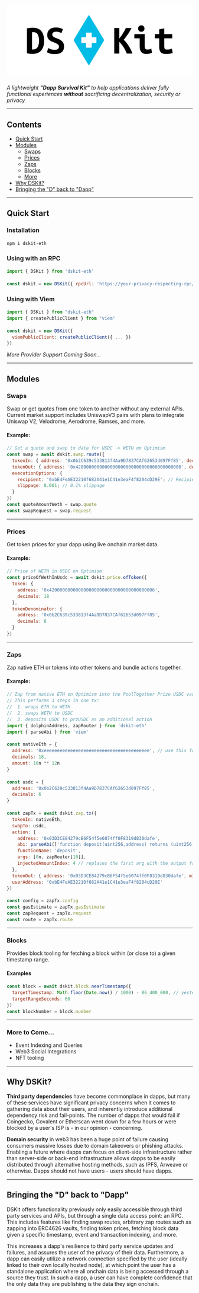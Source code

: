 # ![DSKit](./assets/logo_256.png)

_A lightweight **"Dapp Survival Kit"** to help applications deliver fully functional experiences **without** sacrificing decentralization, security or privacy_

---

## Contents

- [Quick Start](#quick-start)
- [Modules](#modules)
  - [Swaps](#swaps)
  - [Prices](#prices)
  - [Zaps](#zaps)
  - [Blocks](#blocks)
  - [More](#more-to-come)
- [Why DSKit?](#why-dskit)
- [Bringing the "D" back to "Dapp"](#bringing-the-d-back-to-dapp)

---

## Quick Start

### Installation

```cli
npm i dskit-eth
```

### Using with an RPC

```js
import { DSKit } from 'dskit-eth'

const dskit = new DSKit({ rpcUrl: 'https://your-privacy-respecting-rpc/' })
```

### Using with Viem

```js
import { DSKit } from "dskit-eth"
import { createPublicClient } from "viem"

const dskit = new DSKit({
  viemPublicClient: createPublicClient({ ... })
})
```

_More Provider Support Coming Soon..._

---

## Modules

### Swaps

Swap or get quotes from one token to another without any external APIs. Current market support includes UniswapV3 pairs with plans to integrate Uniswap V2, Velodrome, Aerodrome, Ramses, and more.

#### Example:

```js
// Get a quote and swap tx data for USDC -> WETH on Optimism
const swap = await dskit.swap.route({
  tokenIn: { address: '0x0b2C639c533813f4Aa9D7837CAf62653d097Ff85', decimals: 6, amount: 10n ** 8n }, // USDC
  tokenOut: { address: '0x4200000000000000000000000000000000000006', decimals: 18 }, // WETH
  executionOptions: {
    recipient: '0xbE4FeAE32210f682A41e1C41e3eaF4f8204cD29E'; // Recipient of the WETH
    slippage: 0.001; // 0.1% slippage
  }
})
const quoteAmountWeth = swap.quote
const swapRequest = swap.request
```

---

### Prices

Get token prices for your dapp using live onchain market data.

#### Example:

```js
// Price of WETH in USDC on Optimism
const priceOfWethInUsdc = await dskit.price.ofToken({
  token: {
    address: '0x4200000000000000000000000000000000000006',
    decimals: 18
  },
  tokenDenominator: {
    address: '0x0b2C639c533813f4Aa9D7837CAf62653d097Ff85',
    decimals: 6
  }
})
```

---

### Zaps

Zap native ETH or tokens into other tokens and bundle actions together.

#### Example:

```js
// Zap from native ETH on Optimism into the PoolTogether Prize USDC vault.
// This performs 3 steps in one tx:
//  1. wraps ETH to WETH
//  2. swaps WETH to USDC
//  3. deposits USDC to przUSDC as an additional action
import { dolphinAddress, zapRouter } from 'dskit-eth'
import { parseAbi } from 'viem'

const nativeEth = {
  address: '0xeeeeeeeeeeeeeeeeeeeeeeeeeeeeeeeeeeeeeeee', // use this for native ETH
  decimals: 18,
  amount: 10n ** 12n
}

const usdc = {
  address: '0x0b2C639c533813f4Aa9D7837CAf62653d097Ff85',
  decimals: 6
}

const zapTx = await dskit.zap.tx({
  tokenIn: nativeEth,
  swapTo: usdc,
  action: {
    address: '0x03D3CE84279cB6F54f5e6074ff0F8319d830dafe',
    abi: parseAbi(['function deposit(uint256,address) returns (uint256)']),
    functionName: 'deposit',
    args: [0n, zapRouter[10]],
    injectedAmountIndex: 4 // replaces the first arg with the output from the swap
  },
  tokenOut: { address: '0x03D3CE84279cB6F54f5e6074ff0F8319d830dafe', minAmount: 1n },
  userAddress: '0xbE4FeAE32210f682A41e1C41e3eaF4f8204cD29E'
})

const config = zapTx.config
const gasEstimate = zapTx.gasEstimate
const zapRequest = zapTx.request
const route = zapTx.route
```

---

### Blocks

Provides block tooling for fetching a block within (or close to) a given
timestamp range.

#### Examples

```js
const block = await dskit.block.nearTimestamp({
  targetTimestamp: Math.floor(Date.now() / 1000) - 86_400_000, // yesterday
  targetRangeSeconds: 60
})
const blockNumber = block.number
```

---

### More to Come...

- Event Indexing and Queries
- Web3 Social Integrations
- NFT tooling

---

## Why DSKit?

**Third party dependencies** have become commonplace in dapps, but many of these services have significant privacy concerns when it comes to gathering data about their users, and inherently introduce additional dependency risk and fail-points. The number of dapps that would fail if Coingecko, Covalent or Etherscan went down for a few hours or were blocked by a user's ISP is - in our opinion - concerning.

**Domain security** in web3 has been a huge point of failure causing consumers massive losses due to domain takeovers or phishing attacks. Enabling a future where dapps can focus on client-side infrastructure rather than server-side or back-end infrastructure allows dapps to be easily distributed through alternative hosting methods, such as IPFS, Arweave or otherwise. Dapps should not have users - users should have dapps.

---

## Bringing the "D" back to "Dapp"

DSKit offers functionality previously only easily accessible through third party services and APIs, but through a single data access point: an RPC. This includes features like finding swap routes, arbitrary zap routes such as zapping into ERC4626 vaults, finding token prices, fetching block data given a specific timestamp, event and transaction indexing, and more.

This increases a dapp's resilience to third party service updates and failures, and assures the user of the privacy of their data. Furthermore, a dapp can easily utilize a network connection specified by the user (ideally linked to their own locally hosted node), at which point the user has a standalone application where all onchain data is being accessed through a source they trust. In such a dapp, a user can have complete confidence that the only data they are publishing is the data they sign onchain.
